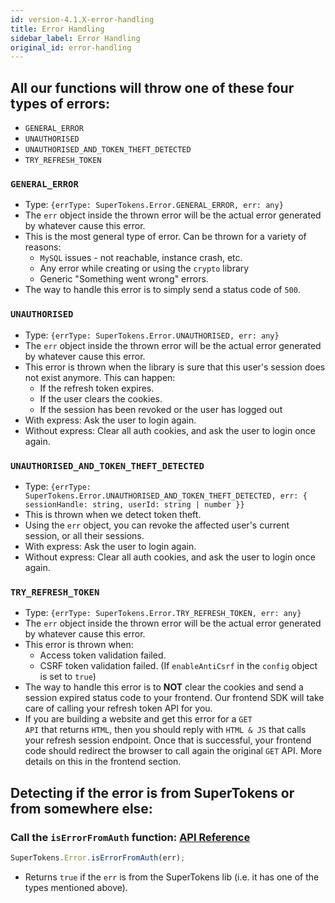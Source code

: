 ```yaml
---
id: version-4.1.X-error-handling
title: Error Handling
sidebar_label: Error Handling
original_id: error-handling
---
```


## All our functions will throw one of these four types of errors:

- ```GENERAL_ERROR```
- ```UNAUTHORISED```
- ```UNAUTHORISED_AND_TOKEN_THEFT_DETECTED```
- ```TRY_REFRESH_TOKEN```

### ```GENERAL_ERROR```
- Type: ```{errType: SuperTokens.Error.GENERAL_ERROR, err: any}```
- The ```err``` object inside the thrown error will be the actual error generated by whatever cause this error.
- This is the most general type of error. Can be thrown for a variety of reasons:
    - ```MySQL``` issues - not reachable, instance crash, etc.
    - Any error while creating or using the ```crypto``` library
    - Generic "Something went wrong" errors.
- The way to handle this error is to simply send a status code of ```500```.

### ```UNAUTHORISED```
- Type: ```{errType: SuperTokens.Error.UNAUTHORISED, err: any}```
- The ```err``` object inside the thrown error will be the actual error generated by whatever cause this error.
- This error is thrown when the library is sure that this user's session does not exist anymore. This can happen:
    - If the refresh token expires.
    - If the user clears the cookies.
    - If the session has been revoked or the user has logged out
- With express: Ask the user to login again.
- Without express: <span class="highlighted-text">Clear all auth cookies</span>, and ask the user to login once again.

### ```UNAUTHORISED_AND_TOKEN_THEFT_DETECTED```
- Type: ```{errType: SuperTokens.Error.UNAUTHORISED_AND_TOKEN_THEFT_DETECTED, err: { sessionHandle: string, userId: string | number }}```
- This is thrown when we detect token theft.
- Using the ```err``` object, you can revoke the affected user's current session, or all their sessions.
- With express: Ask the user to login again.
- Without express: <span class="highlighted-text">Clear all auth cookies</span>, and ask the user to login once again.

### ```TRY_REFRESH_TOKEN```
- Type: ```{errType: SuperTokens.Error.TRY_REFRESH_TOKEN, err: any}```
- The ```err``` object inside the thrown error will be the actual error generated by whatever cause this error.
- This error is thrown when:
    - Access token validation failed.
    - CSRF token validation failed. (If ```enableAntiCsrf``` in the ```config``` object is set to ```true```)
- The way to handle this error is to <span class="highlighted-text"><b>NOT</b> clear the cookies</span> and send a session expired status code to your frontend. Our frontend SDK will take care of calling your refresh token API for you.
- If you are building a website and get this error for a <code>GET API</code> that returns <code>HTML</code>, then you should reply with  <code>HTML & JS</code> that calls your refresh session endpoint. Once that is successful, your frontend code should redirect the browser to call again the original <code>GET</code> API. More details on this in the frontend section.

## Detecting if the error is from SuperTokens or from somewhere else:
### Call the ```isErrorFromAuth``` function: [API Reference](api-reference#iserrorfromautherr)
```js
SuperTokens.Error.isErrorFromAuth(err);
```
- Returns ```true``` if the ```err``` is from the SuperTokens lib (i.e. it has one of the types mentioned above).